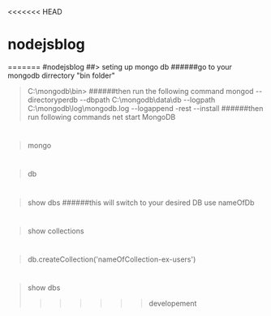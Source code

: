 <<<<<<< HEAD
# nodejsblog
=======
#nodejsblog
##> seting up mongo db
######go to your mongodb dirrectory "bin folder"
>C:\mongodb\bin> 
######then run the following command
>mongod --directoryperdb --dbpath C:\mongodb\data\db --logpath C:\mongodb\log\mongodb.log --logappend -rest --install
######then run following commands
>net start MongoDB
#
>mongo
#
>db
#
>show dbs
######this will switch to your desired DB
>use nameOfDb
#
>show collections
#
>db.createCollection('nameOfCollection-ex-users')
#
>show dbs
>>>>>>> developement
